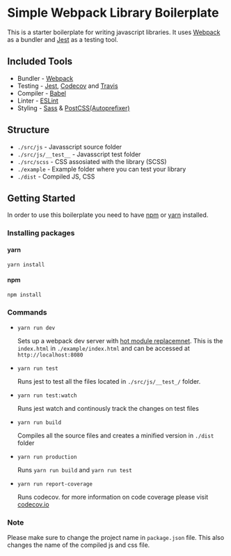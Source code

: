 # Simple Webpack Library Boilerplate
This is a starter boilerplate for writing javascript libraries. It uses [Webpack](https://webpack.js.org/) as a bundler and [Jest](https://facebook.github.io/jest/) as a testing tool.

## Included Tools
* Bundler - [Webpack](https://webpack.js.org/)
* Testing - [Jest](https://facebook.github.io/jest/), [Codecov](https://codecov.io) and [Travis](https://travis-ci.org/)
* Compiler - [Babel](https://babeljs.io/)
* Linter - [ESLint](https://eslint.org/)
* Styling - [Sass](https://sass-lang.com/) & [PostCSS(Autoprefixer)](http://postcss.org/)

## Structure
* `./src/js` - Javasscript source folder
* `./src/js/__test__` - Javasscript test folder
* `./src/scss` - CSS assosiated with the library (SCSS)
* `./example` - Example folder where you can test your library
* `./dist` - Compiled JS, CSS

## Getting Started
In order to use this boilerplate you need to have [npm](https://www.npmjs.com/get-npm) or [yarn](https://yarnpkg.com/lang/en/docs/install/) installed.

### Installing packages
#### yarn

`yarn install`

#### npm

`npm install`

### Commands
* `yarn run dev`

	Sets up a webpack dev server with [hot module replacemnet](https://webpack.js.org/concepts/hot-module-replacement/). This is the `index.html` in `./example/index.html` and can be accessed at `http://localhost:8080`
* `yarn run test`

	Runs jest to test all the files located in `./src/js/__test_/` folder.
* `yarn run test:watch`

	Runs jest watch and continously track the changes on test files
* `yarn run build`

	Compiles all the source files and creates a minified version in `./dist`  folder
* `yarn run production`

	Runs `yarn run build` and `yarn run test`

* `yarn run report-coverage`

	Runs codecov. for more information on code coverage please visit [codecov.io](https://codecov.io)

### Note
Please make sure to change the project name in `package.json` file. This also changes the name of the compiled js and css file.
